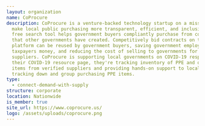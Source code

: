 ```yaml
---
layout: organization
name: CoProcure
description: CoProcure is a venture-backed technology startup on a mission to
  make local public purchasing more transparent, efficient, and inclusive. Their
  free search tool helps government buyers compliantly purchase from contracts
  that other governments have created. Competitively bid contracts on their
  platform can be reused by government buyers, saving government employees time,
  taxpayers money, and reducing the cost of selling to governments for
  suppliers. CoProcure is supporting local governments on COVID-19 response. On
  their COVID-19 resource page, they're tracking inventory of PPE and other
  items from verified suppliers and providing hands-on support to local govs in
  tracking down and group purchasing PPE items.
type:
  - connect-demand-with-supply
structure: corporate
location: Nationwide
is_member: true
site_url: https://www.coprocure.us/
logo: /assets/uploads/coprocure.png
---
```

